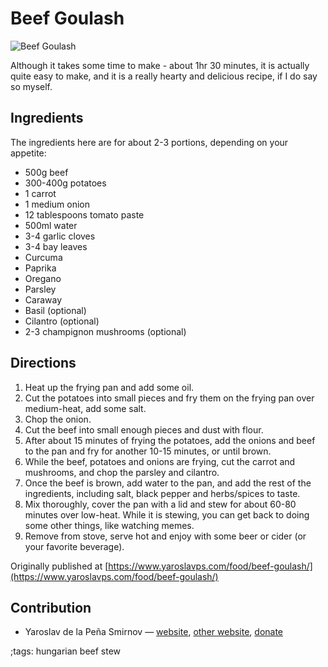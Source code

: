 # Beef Goulash

![Beef Goulash](pix/beef-goulash.webp)

Although it takes some time to make - about 1hr 30 minutes, it is actually quite
easy to make, and it is a really hearty and delicious recipe, if I do say so
myself.

## Ingredients

The ingredients here are for about 2-3 portions, depending on your appetite:

* 500g beef
* 300-400g potatoes
* 1 carrot
* 1 medium onion
* 12 tablespoons tomato paste
* 500ml water
* 3-4 garlic cloves
* 3-4 bay leaves
* Curcuma
* Paprika
* Oregano
* Parsley
* Caraway
* Basil (optional)
* Cilantro (optional)
* 2-3 champignon mushrooms (optional)

## Directions

1. Heat up the frying pan and add some oil.
2. Cut the potatoes into small pieces and fry them on the frying pan over
   medium-heat, add some salt.
3. Chop the onion.
4. Cut the beef into small enough pieces and dust with flour.
5. After about 15 minutes of frying the potatoes, add the onions and beef to the
   pan and fry for another 10-15 minutes, or until brown.
6. While the beef, potatoes and onions are frying, cut the carrot and mushrooms,
   and chop the parsley and cilantro.
7. Once the beef is brown, add water to the pan, and add the rest of the
   ingredients, including salt, black pepper and herbs/spices to taste.
8. Mix thoroughly, cover the pan with a lid and stew for about 60-80 minutes
   over low-heat. While it is stewing, you can get back to doing some other
   things, like watching memes.
9. Remove from stove, serve hot and enjoy with some beer or cider (or your
   favorite beverage).

Originally published at [https://www.yaroslavps.com/food/beef-goulash/](https://www.yaroslavps.com/food/beef-goulash/)

## Contribution

- Yaroslav de la Peña Smirnov — [website](https://www.yaroslavps.com/), 
[other website](https://saucesource.cc/),
[donate](https://www.yaroslavps.com/donate)

;tags: hungarian beef stew
